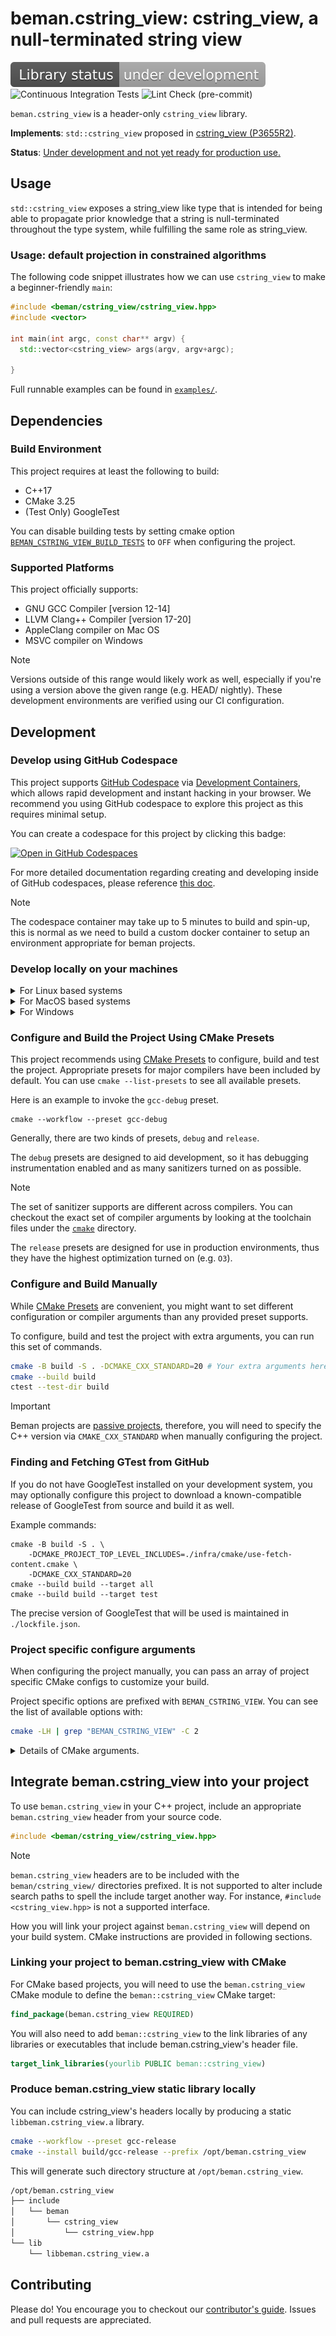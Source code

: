 # beman.cstring_view: cstring_view, a null-terminated string view

<!--
SPDX-License-Identifier: Apache-2.0 WITH LLVM-exception
-->

<!-- markdownlint-disable-next-line line-length -->
![Library Status](https://raw.githubusercontent.com/bemanproject/beman/refs/heads/main/images/badges/beman_badge-beman_library_under_development.svg) ![Continuous Integration Tests](https://github.com/dascandy/cstring_view/actions/workflows/ci_tests.yml/badge.svg) ![Lint Check (pre-commit)](https://github.com/dascandy/cstring_view/actions/workflows/pre-commit.yml/badge.svg)

`beman.cstring_view` is a header-only `cstring_view` library. 

**Implements**: `std::cstring_view` proposed in [cstring\_view (P3655R2)](https://wg21.link/P3655R2).

**Status**: [Under development and not yet ready for production use.](https://github.com/bemanproject/beman/blob/main/docs/BEMAN_LIBRARY_MATURITY_MODEL.md#under-development-and-not-yet-ready-for-production-use)

## Usage

`std::cstring_view` exposes a string\_view like type that is intended for being able to propagate prior knowledge that a string is null-terminated throughout the type system, while fulfilling the same role as string\_view.

### Usage: default projection in constrained algorithms

The following code snippet illustrates how we can use `cstring_view` to make a beginner-friendly `main`:

```cpp
#include <beman/cstring_view/cstring_view.hpp>
#include <vector>

int main(int argc, const char** argv) {
  std::vector<cstring_view> args(argv, argv+argc);
  
} 
```

Full runnable examples can be found in [`examples/`](examples/).

## Dependencies

### Build Environment

This project requires at least the following to build:

* C++17
* CMake 3.25
* (Test Only) GoogleTest

You can disable building tests by setting cmake option
[`BEMAN_CSTRING_VIEW_BUILD_TESTS`](#beman_cstring_view_build_tests) to `OFF`
when configuring the project.

### Supported Platforms

This project officially supports:

* GNU GCC Compiler \[version 12-14\]
* LLVM Clang++ Compiler \[version 17-20\]
* AppleClang compiler on Mac OS
* MSVC compiler on Windows

> [!NOTE]
>
> Versions outside of this range would likely work as well,
> especially if you're using a version above the given range
> (e.g. HEAD/ nightly).
> These development environments are verified using our CI configuration.

## Development

### Develop using GitHub Codespace

This project supports [GitHub Codespace](https://github.com/features/codespaces)
via [Development Containers](https://containers.dev/),
which allows rapid development and instant hacking in your browser.
We recommend you using GitHub codespace to explore this project as this
requires minimal setup.

You can create a codespace for this project by clicking this badge:

[![Open in GitHub Codespaces](https://github.com/codespaces/badge.svg)](https://codespaces.new/bemanproject/cstring_view)

For more detailed documentation regarding creating and developing inside of
GitHub codespaces, please reference [this doc](https://docs.github.com/en/codespaces/).

> [!NOTE]
>
> The codespace container may take up to 5 minutes to build and spin-up,
> this is normal as we need to build a custom docker container to setup
> an environment appropriate for beman projects.

### Develop locally on your machines

<details>
<summary> For Linux based systems </summary>

Beman libraries require [recent versions of CMake](#build-environment),
we advise you to download CMake directly from [CMake's website](https://cmake.org/download/)
or install it via the [Kitware apt library](https://apt.kitware.com/).

A [supported compiler](#supported-platforms) should be available from your package manager.
Alternatively you could use an install script from official compiler vendors.

Here is an example of how to install the latest stable version of clang
as per [the official LLVM install guide](https://apt.llvm.org/).

```bash
bash -c "$(wget -O - https://apt.llvm.org/llvm.sh)"
```

If the included test suite is being built and run, a GoogleTest library will be
required. Here is an example of installing GoogleTest on a Debian-based Linux
environment:

```bash
apt install libgtest-dev
```

The precise command and package name will vary depending on the Linux OS you are
using. Be sure to consult documentation and the package repository for the system
you are using.

</details>

<details>
<summary> For MacOS based systems </summary>

Beman libraries require [recent versions of CMake](#build-environment).
You can use [`Homebrew`](https://brew.sh/) to install the latest major version of CMake.

```bash
brew install cmake
```

A [supported compiler](#supported-platforms) is also available from brew.

For example, you can install the latest major release of Clang as:

```bash
brew install llvm
```

</details>

<details>
<summary> For Windows </summary>

To build Beman libraries, you will need the MSVC compiler. MSVC can be obtained
by installing Visual Studio; the free Visual Studio 2022 Community Edition can
be downloaded from
[Microsoft](https://visualstudio.microsoft.com/vs/community/).

After Visual Studio has been installed, you can launch "Developer PowerShell for
VS 2022" by typing it into Windows search bar. This shell environment will
provide CMake, Ninja, and MSVC, allowing you to build the library and run the
tests.

Note that you will need to use FetchContent to build GoogleTest. To do so,
please see the instructions in the "Build GoogleTest dependency from github.com"
dropdown in the [Project specific configure
arguments](#project-specific-configure-arguments) section.

</details>

### Configure and Build the Project Using CMake Presets

This project recommends using [CMake Presets](https://cmake.org/cmake/help/latest/manual/cmake-presets.7.html)
to configure, build and test the project.
Appropriate presets for major compilers have been included by default.
You can use `cmake --list-presets` to see all available presets.

Here is an example to invoke the `gcc-debug` preset.

```shell
cmake --workflow --preset gcc-debug
```

Generally, there are two kinds of presets, `debug` and `release`.

The `debug` presets are designed to aid development, so it has debugging
instrumentation enabled and as many sanitizers turned on as possible.

> [!NOTE]
>
> The set of sanitizer supports are different across compilers.
> You can checkout the exact set of compiler arguments by looking at the toolchain
> files under the [`cmake`](cmake/) directory.

The `release` presets are designed for use in production environments,
thus they have the highest optimization turned on (e.g. `O3`).

### Configure and Build Manually

While [CMake Presets](#configure-and-build-the-project-using-cmake-presets) are
convenient, you might want to set different configuration or compiler arguments
than any provided preset supports.

To configure, build and test the project with extra arguments,
you can run this set of commands.

```bash
cmake -B build -S . -DCMAKE_CXX_STANDARD=20 # Your extra arguments here.
cmake --build build
ctest --test-dir build
```

> [!IMPORTANT]
>
> Beman projects are
> [passive projects](https://github.com/bemanproject/beman/blob/main/docs/BEMAN_STANDARD.md#cmake),
> therefore,
> you will need to specify the C++ version via `CMAKE_CXX_STANDARD`
> when manually configuring the project.

### Finding and Fetching GTest from GitHub

If you do not have GoogleTest installed on your development system, you may
optionally configure this project to download a known-compatible release of
GoogleTest from source and build it as well.

Example commands:

```shell
cmake -B build -S . \
    -DCMAKE_PROJECT_TOP_LEVEL_INCLUDES=./infra/cmake/use-fetch-content.cmake \
    -DCMAKE_CXX_STANDARD=20
cmake --build build --target all
cmake --build build --target test
```

The precise version of GoogleTest that will be used is maintained in
`./lockfile.json`.

### Project specific configure arguments

When configuring the project manually,
you can pass an array of project specific CMake configs to customize your build.

Project specific options are prefixed with `BEMAN_CSTRING_VIEW`.
You can see the list of available options with:

```bash
cmake -LH | grep "BEMAN_CSTRING_VIEW" -C 2
```

<details>

<summary> Details of CMake arguments. </summary>

#### `BEMAN_CSTRING_VIEW_BUILD_TESTS`

Enable building tests and test infrastructure. Default: ON.
Values: { ON, OFF }.

You can configure the project to have this option turned off via:

```bash
cmake -B build -S . -DCMAKE_CXX_STANDARD=20 -DBEMAN_CSTRING_VIEW_BUILD_TESTS=OFF
```

> [!TIP]
> Because this project requires Google Tests as part of its development
> dependency,
> disable building tests avoids the project from pulling Google Tests from
> GitHub.

#### `BEMAN_CSTRING_VIEW_BUILD_EXAMPLES`

Enable building examples. Default: ON. Values: { ON, OFF }.

</details>

## Integrate beman.cstring_view into your project

To use `beman.cstring_view` in your C++ project,
include an appropriate `beman.cstring_view` header from your source code.

```c++
#include <beman/cstring_view/cstring_view.hpp>
```

> [!NOTE]
>
> `beman.cstring_view` headers are to be included with the `beman/cstring_view/` directories prefixed.
> It is not supported to alter include search paths to spell the include target another way. For instance,
> `#include <cstring_view.hpp>` is not a supported interface.

How you will link your project against `beman.cstring_view` will depend on your build system.
CMake instructions are provided in following sections.

### Linking your project to beman.cstring_view with CMake

For CMake based projects,
you will need to use the `beman.cstring_view` CMake module
to define the `beman::cstring_view` CMake target:

```cmake
find_package(beman.cstring_view REQUIRED)
```

You will also need to add `beman::cstring_view` to the link libraries of
any libraries or executables that include beman.cstring_view's header file.

```cmake
target_link_libraries(yourlib PUBLIC beman::cstring_view)
```

### Produce beman.cstring_view static library locally

You can include cstring_view's headers locally
by producing a static `libbeman.cstring_view.a` library.

```bash
cmake --workflow --preset gcc-release
cmake --install build/gcc-release --prefix /opt/beman.cstring_view
```

This will generate such directory structure at `/opt/beman.cstring_view`.

```txt
/opt/beman.cstring_view
├── include
│   └── beman
│       └── cstring_view
│           └── cstring_view.hpp
└── lib
    └── libbeman.cstring_view.a
```

## Contributing

Please do!
You encourage you to checkout our [contributor's guide](docs/README.md).
Issues and pull requests are appreciated.
